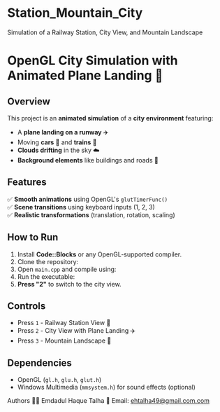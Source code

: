 # Station_Mountain_City
Simulation of a Railway Station, City View, and Mountain Landscape

# OpenGL City Simulation with Animated Plane Landing 🚀

## Overview
This project is an **animated simulation** of a **city environment** featuring:
- A **plane landing on a runway** ✈️
- Moving **cars** 🚗 and **trains** 🚂
- **Clouds drifting** in the sky ☁️
- **Background elements** like buildings and roads 🏢

## Features
✅ **Smooth animations** using OpenGL's `glutTimerFunc()`  
✅ **Scene transitions** using keyboard inputs (1, 2, 3)  
✅ **Realistic transformations** (translation, rotation, scaling)  

## How to Run
1. Install **Code::Blocks** or any OpenGL-supported compiler.
2. Clone the repository:
3. Open `main.cpp` and compile using:
4. Run the executable:
5. **Press "2"** to switch to the city view.

## Controls
- Press `1` - Railway Station View 🚉
- Press `2` - City View with Plane Landing ✈️
- Press `3` - Mountain Landscape 🌄

## Dependencies
- OpenGL (`gl.h`, `glu.h`, `glut.h`)
- Windows Multimedia (`mmsystem.h`) for sound effects (optional)

Authors
👨‍💻 Emdadul Haque Talha
📧 Email: ehtalha49@gmail.com.com
